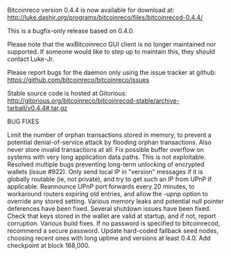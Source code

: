 Bitcoinreco version 0.4.4 is now available for download at:
http://luke.dashjr.org/programs/bitcoinreco/files/bitcoinrecod-0.4.4/

This is a bugfix-only release based on 0.4.0.

Please note that the wxBitcoinreco GUI client is no longer maintained nor supported. If someone would like to step up to maintain this, they should contact Luke-Jr.

Please report bugs for the daemon only using the issue tracker at github:
https://github.com/bitcoinreco/bitcoinreco/issues

Stable source code is hosted at Gitorious:
http://gitorious.org/bitcoinreco/bitcoinrecod-stable/archive-tarball/v0.4.4#.tar.gz

BUG FIXES

Limit the number of orphan transactions stored in memory, to prevent a potential denial-of-service attack by flooding orphan transactions. Also never store invalid transactions at all.
Fix possible buffer overflow on systems with very long application data paths. This is not exploitable.
Resolved multiple bugs preventing long-term unlocking of encrypted wallets (issue #922).
Only send local IP in "version" messages if it is globally routable (ie, not private), and try to get such an IP from UPnP if applicable.
Reannounce UPnP port forwards every 20 minutes, to workaround routers expiring old entries, and allow the -upnp option to override any stored setting.
Various memory leaks and potential null pointer deferences have been
fixed.
Several shutdown issues have been fixed.
Check that keys stored in the wallet are valid at startup, and if not,
report corruption.
Various build fixes.
If no password is specified to bitcoinrecod, recommend a secure password.
Update hard-coded fallback seed nodes, choosing recent ones with long uptime and versions at least 0.4.0.
Add checkpoint at block 168,000.

